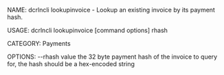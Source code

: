 NAME:
   dcrlncli lookupinvoice - Lookup an existing invoice by its payment hash.

USAGE:
   dcrlncli lookupinvoice [command options] rhash

CATEGORY:
   Payments

OPTIONS:
   --rhash value  the 32 byte payment hash of the invoice to query for, the hash should be a hex-encoded string
   
